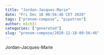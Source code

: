 ```yaml
---
title: "Jordan-Jacques-Marie"
date: "Fri Dec 18 00:56:46 CET 2020"
tags: ["prenom-compose", "pipotron"]
author: m1ch3l
categories: ["generated"]
slug: "prenom-compose/2020-12-18-00:56:46"
---
```


Jordan-Jacques-Marie
